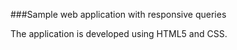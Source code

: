###Sample web application with responsive queries

The application is developed using HTML5 and CSS.
